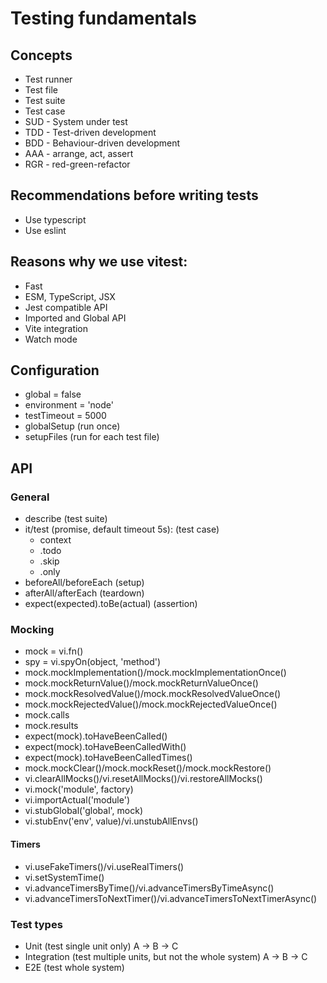 # Testing fundamentals

## Concepts

- Test runner
- Test file
- Test suite
- Test case
- SUD - System under test
- TDD - Test-driven development
- BDD - Behaviour-driven development
- AAA - arrange, act, assert
- RGR - red-green-refactor

## Recommendations before writing tests

- Use typescript
- Use eslint

## Reasons why we use vitest:

- Fast
- ESM, TypeScript, JSX
- Jest compatible API
- Imported and Global API
- Vite integration
- Watch mode

## Configuration

- global = false
- environment = 'node'
- testTimeout = 5000
- globalSetup (run once)
- setupFiles (run for each test file)

## API

### General

- describe (test suite)
- it/test (promise, default timeout 5s): (test case)
  - context
  - .todo
  - .skip
  - .only
- beforeAll/beforeEach (setup)
- afterAll/afterEach (teardown)
- expect(expected).toBe(actual) (assertion)

### Mocking

- mock = vi.fn()
- spy = vi.spyOn(object, 'method')
- mock.mockImplementation()/mock.mockImplementationOnce()
- mock.mockReturnValue()/mock.mockReturnValueOnce()
- mock.mockResolvedValue()/mock.mockResolvedValueOnce()
- mock.mockRejectedValue()/mock.mockRejectedValueOnce()
- mock.calls
- mock.results
- expect(mock).toHaveBeenCalled()
- expect(mock).toHaveBeenCalledWith()
- expect(mock).toHaveBeenCalledTimes()
- mock.mockClear()/mock.mockReset()/mock.mockRestore()
- vi.clearAllMocks()/vi.resetAllMocks()/vi.restoreAllMocks()
- vi.mock('module', factory)
- vi.importActual('module')
- vi.stubGlobal('global', mock)
- vi.stubEnv('env', value)/vi.unstubAllEnvs()

#### Timers

- vi.useFakeTimers()/vi.useRealTimers()
- vi.setSystemTime()
- vi.advanceTimersByTime()/vi.advanceTimersByTimeAsync()
- vi.advanceTimersToNextTimer()/vi.advanceTimersToNextTimerAsync()

### Test types

- Unit (test single unit only) A -> B -> C
- Integration (test multiple units, but not the whole system) A -> B -> C
- E2E (test whole system)
